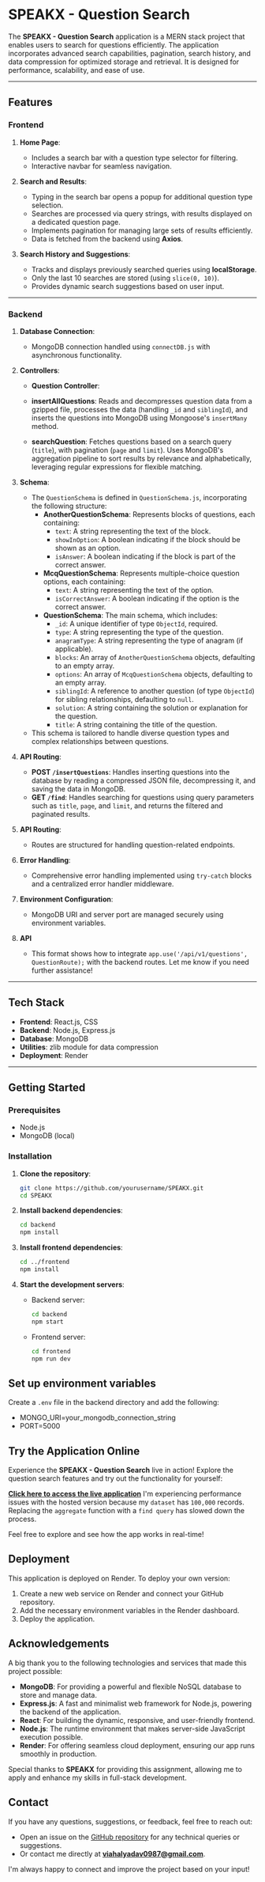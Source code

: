 # SPEAKX - Question Search

The **SPEAKX - Question Search** application is a MERN stack project that enables users to search for questions efficiently. The application incorporates advanced search capabilities, pagination, search history, and data compression for optimized storage and retrieval. It is designed for performance, scalability, and ease of use.

---

## Features

### Frontend
1. **Home Page**:
   - Includes a search bar with a question type selector for filtering.
   - Interactive navbar for seamless navigation.

2. **Search and Results**:
   - Typing in the search bar opens a popup for additional question type selection.
   - Searches are processed via query strings, with results displayed on a dedicated question page.
   - Implements pagination for managing large sets of results efficiently.
   - Data is fetched from the backend using **Axios**.

3. **Search History and Suggestions**:
   - Tracks and displays previously searched queries using **localStorage**.
   - Only the last 10 searches are stored (using `slice(0, 10)`).
   - Provides dynamic search suggestions based on user input.


---

### Backend
1. **Database Connection**:
   - MongoDB connection handled using `connectDB.js` with asynchronous functionality.

2. **Controllers**:
   - **Question Controller**:
    - **insertAllQuestions**: Reads and decompresses question data from a gzipped file, processes the data (handling `_id` and `siblingId`), and inserts the questions into MongoDB using Mongoose's `insertMany` method.
   
    - **searchQuestion**: Fetches questions based on a search query (`title`), with pagination (`page` and `limit`). Uses MongoDB's aggregation pipeline to sort results by relevance and alphabetically, leveraging regular expressions for flexible matching.

3. **Schema**:
   - The `QuestionSchema` is defined in `QuestionSchema.js`, incorporating the following structure:
     - **AnotherQuestionSchema**: Represents blocks of questions, each containing:
       - `text`: A string representing the text of the block.
       - `showInOption`: A boolean indicating if the block should be shown as an option.
       - `isAnswer`: A boolean indicating if the block is part of the correct answer.
     - **McqQuestionSchema**: Represents multiple-choice question options, each containing:
       - `text`: A string representing the text of the option.
       - `isCorrectAnswer`: A boolean indicating if the option is the correct answer.
     - **QuestionSchema**: The main schema, which includes:
       - `_id`: A unique identifier of type `ObjectId`, required.
       - `type`: A string representing the type of the question.
       - `anagramType`: A string representing the type of anagram (if applicable).
       - `blocks`: An array of `AnotherQuestionSchema` objects, defaulting to an empty array.
       - `options`: An array of `McqQuestionSchema` objects, defaulting to an empty array.
       - `siblingId`: A reference to another question (of type `ObjectId`) for sibling relationships, defaulting to `null`.
       - `solution`: A string containing the solution or explanation for the question.
       - `title`: A string containing the title of the question.
   - This schema is tailored to handle diverse question types and complex relationships between questions.



4. **API Routing**:
      - **POST `/insertQuestions`**: Handles inserting questions into the database by reading a compressed JSON file, decompressing it, and saving the data in MongoDB.
      - **GET `/find`**: Handles searching for questions using query parameters such as `title`, `page`, and `limit`, and returns the filtered and paginated results.


5. **API Routing**:
   - Routes are structured for handling question-related endpoints.

6. **Error Handling**:
   - Comprehensive error handling implemented using `try-catch` blocks and a centralized error handler middleware.

7. **Environment Configuration**:
   - MongoDB URI and server port are managed securely using environment variables.
  
8. **API**
   - This format shows how to integrate `app.use('/api/v1/questions', QuestionRoute);` with the backend routes. Let me know if you need further assistance!


---

## Tech Stack

- **Frontend**: React.js, CSS
- **Backend**: Node.js, Express.js
- **Database**: MongoDB
- **Utilities**: zlib module for data compression
- **Deployment**: Render

---

## Getting Started

### Prerequisites

- Node.js 
- MongoDB (local)

### Installation

1. **Clone the repository**:
   ```bash
   git clone https://github.com/yourusername/SPEAKX.git
   cd SPEAKX


2. **Install backend dependencies**:

    ```bash
    cd backend
    npm install
    ```

3. **Install frontend dependencies**:

    ```bash
    cd ../frontend
    npm install
    ```

4. **Start the development servers**:
   - Backend server:
     ```bash
     cd backend
     npm start
     ```
   - Frontend server:
     ```bash
     cd frontend
     npm run dev
     ```

## Set up environment variables

Create a `.env` file in the backend directory and add the following:

- MONGO_URI=your_mongodb_connection_string
- PORT=5000

## Try the Application Online

Experience the **SPEAKX - Question Search** live in action! Explore the question search features and try out the functionality for yourself:

[**Click here to access the live application**](https://speakx-7eos.onrender.com/) I'm experiencing performance issues with the hosted version because my `dataset` has `100,000` records. Replacing the `aggregate` function with a `find query` has slowed down the process.

Feel free to explore and see how the app works in real-time!



## Deployment
This application is deployed on Render. To deploy your own version:

1. Create a new web service on Render and connect your GitHub repository.
2. Add the necessary environment variables in the Render dashboard.
3. Deploy the application.

## Acknowledgements

A big thank you to the following technologies and services that made this project possible:

- **MongoDB**: For providing a powerful and flexible NoSQL database to store and manage data.
- **Express.js**: A fast and minimalist web framework for Node.js, powering the backend of the application.
- **React**: For building the dynamic, responsive, and user-friendly frontend.
- **Node.js**: The runtime environment that makes server-side JavaScript execution possible.
- **Render**: For offering seamless cloud deployment, ensuring our app runs smoothly in production.

Special thanks to **SPEAKX** for providing this assignment, allowing me to apply and enhance my skills in full-stack development.


## Contact

If you have any questions, suggestions, or feedback, feel free to reach out:

- Open an issue on the [GitHub repository](#) for any technical queries or suggestions.
- Or contact me directly at **viahalyadav0987@gmail.com**.

I'm always happy to connect and improve the project based on your input!

